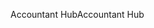 <span data-ttu-id="4255c-101">Accountant Hub</span><span class="sxs-lookup"><span data-stu-id="4255c-101">Accountant Hub</span></span>
